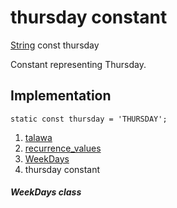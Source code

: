 
<div>

# thursday constant

</div>


[String](https://api.flutter.dev/flutter/dart-core/String-class.html)
const thursday



Constant representing Thursday.



## Implementation

``` language-dart
static const thursday = 'THURSDAY';
```







1.  [talawa](../../index.md)
2.  [recurrence_values](../../constants_recurrence_values/)
3.  [WeekDays](../../constants_recurrence_values/WeekDays-class.md)
4.  thursday constant

##### WeekDays class







